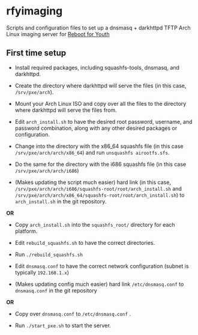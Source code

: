 # rfyimaging
Scripts and configuration files to set up a dnsmasq + darkhttpd TFTP Arch Linux imaging server for [Reboot for Youth](http://www.rebootforyouth.org/)

## First time setup

* Install required packages, including squashfs-tools, dnsmasq, and darkhttpd.

* Create the directory where darkhttpd will serve the files (in this case, `/srv/pxe/arch`).

* Mount your Arch Linux ISO and copy over all the files to the directory where darkhttpd will serve the files from.

* Edit `arch_install.sh` to have the desired root password, username, and password combination, along with any other desired packages or configuration.

* Change into the directory with the x86_64 squashfs file (in this case `/srv/pxe/arch/arch/x86_64`) and run `unsquashfs airootfs.sfs`.

* Do the same for the directory with the i686 squashfs file (in this case `/srv/pxe/arch/arch/i686`)

* (Makes updating the script much easier) hard link (in this case, `/srv/pxe/arch/arch/i686/squashfs-root/root/arch_install.sh` and `/srv/pxe/arch/arch/x86_64/squashfs-root/root/arch_install.sh`) to `arch_install.sh` in the git repository.

**OR**

* Copy `arch_install.sh` into the `squashfs_root/` directory for each platform.

* Edit `rebuild_squashfs.sh` to have the correct directories.

* Run `./rebuild_squashfs.sh`

* Edit `dnsmasq.conf` to have the correct network configuration (subnet is typically `192.168.1.x`)

* (Makes updating config much easier) hard link `/etc/dnsmasq.conf` to `dnsmasq.conf` in the git repository

**OR**

* Copy over `dnsmasq.conf` to `/etc/dnsmasq.conf` .

* Run `./start_pxe.sh` to start the server.
